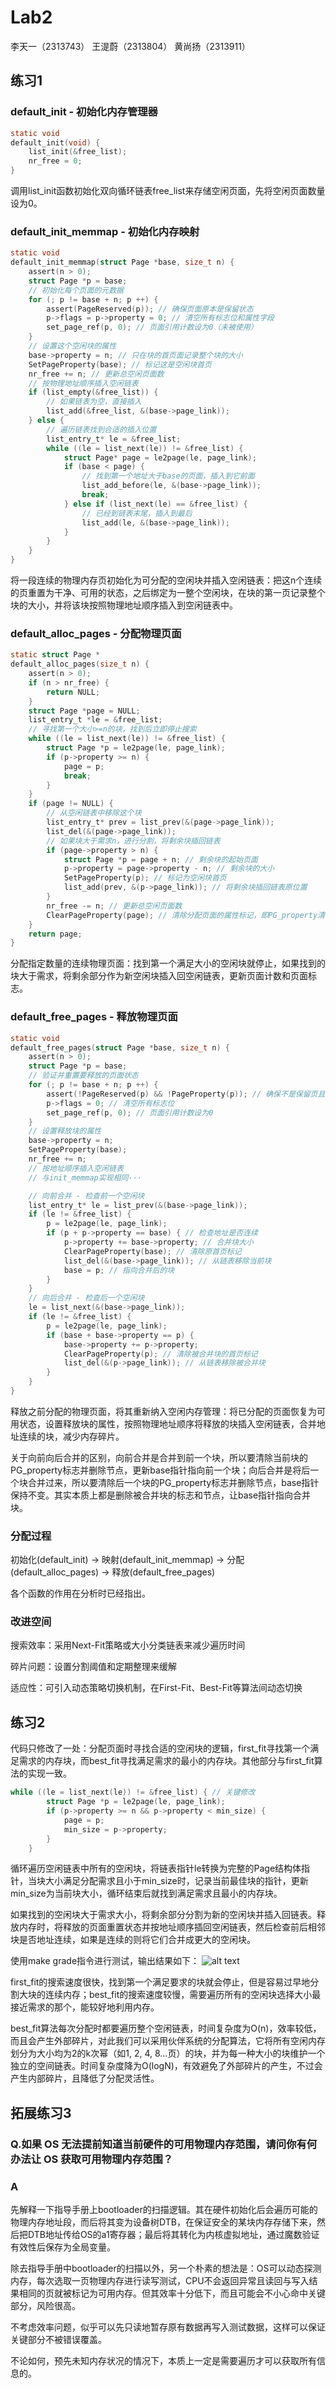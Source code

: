 # Lab2

李天一（2313743） 王湜蔚（2313804） 黄尚扬（2313911）

## 练习1

### default_init - 初始化内存管理器

```c
static void
default_init(void) {
    list_init(&free_list);
    nr_free = 0;
}
```

调用list_init函数初始化双向循环链表free_list来存储空闲页面，先将空闲页面数量设为0。

### default_init_memmap - 初始化内存映射

```c
static void
default_init_memmap(struct Page *base, size_t n) {
    assert(n > 0);
    struct Page *p = base;
    // 初始化每个页面的元数据
    for (; p != base + n; p ++) {
        assert(PageReserved(p)); // 确保页面原本是保留状态
        p->flags = p->property = 0; // 清空所有标志位和属性字段
        set_page_ref(p, 0); // 页面引用计数设为0（未被使用）
    }
    // 设置这个空闲块的属性
    base->property = n; // 只在块的首页面记录整个块的大小
    SetPageProperty(base); // 标记这是空闲块首页
    nr_free += n; // 更新总空闲页面数
    // 按物理地址顺序插入空闲链表
    if (list_empty(&free_list)) { 
        // 如果链表为空，直接插入
        list_add(&free_list, &(base->page_link));
    } else {
        // 遍历链表找到合适的插入位置
        list_entry_t* le = &free_list;
        while ((le = list_next(le)) != &free_list) {
            struct Page* page = le2page(le, page_link);
            if (base < page) {
                // 找到第一个地址大于base的页面，插入到它前面
                list_add_before(le, &(base->page_link));
                break;
            } else if (list_next(le) == &free_list) {
                // 已经到链表末尾，插入到最后
                list_add(le, &(base->page_link));
            }
        }
    }
}
```

将一段连续的物理内存页初始化为可分配的空闲块并插入空闲链表：把这n个连续的页重置为干净、可用的状态，之后绑定为一整个空闲块，在块的第一页记录整个块的大小，并将该块按照物理地址顺序插入到空闲链表中。

### default_alloc_pages - 分配物理页面

```c
static struct Page *
default_alloc_pages(size_t n) {
    assert(n > 0);
    if (n > nr_free) {
        return NULL;
    }
    struct Page *page = NULL;
    list_entry_t *le = &free_list;
    // 寻找第一个大小>=n的块，找到后立即停止搜索
    while ((le = list_next(le)) != &free_list) {
        struct Page *p = le2page(le, page_link);
        if (p->property >= n) {
            page = p;
            break;
        }
    }
    if (page != NULL) {
        // 从空闲链表中移除这个块
        list_entry_t* prev = list_prev(&(page->page_link));
        list_del(&(page->page_link));
        // 如果块大于需求n，进行分割，将剩余块插回链表
        if (page->property > n) {
            struct Page *p = page + n; // 剩余块的起始页面
            p->property = page->property - n; // 剩余块的大小
            SetPageProperty(p); // 标记为空闲块首页
            list_add(prev, &(p->page_link)); // 将剩余块插回链表原位置
        }
        nr_free -= n; // 更新总空闲页面数
        ClearPageProperty(page); // 清除分配页面的属性标记，即PG_property清零，表示已分配
    }
    return page;
}
```

分配指定数量的连续物理页面：找到第一个满足大小的空闲块就停止，如果找到的块大于需求，将剩余部分作为新空闲块插入回空闲链表，更新页面计数和页面标志。

### default_free_pages - 释放物理页面

```c
static void
default_free_pages(struct Page *base, size_t n) {
    assert(n > 0);
    struct Page *p = base;
    // 验证并重置要释放的页面状态
    for (; p != base + n; p ++) {
        assert(!PageReserved(p) && !PageProperty(p)); // 确保不是保留页且已分配
        p->flags = 0; // 清空所有标志位
        set_page_ref(p, 0); // 页面引用计数设为0
    }
    // 设置释放块的属性
    base->property = n;
    SetPageProperty(base);
    nr_free += n;
    // 按地址顺序插入空闲链表
    // 与init_memmap实现相同···

    // 向前合并 - 检查前一个空闲块
    list_entry_t* le = list_prev(&(base->page_link));
    if (le != &free_list) {
        p = le2page(le, page_link);
        if (p + p->property == base) { // 检查地址是否连续
            p->property += base->property; // 合并块大小
            ClearPageProperty(base); // 清除原首页标记
            list_del(&(base->page_link)); // 从链表移除当前块
            base = p; // 指向合并后的块
        }
    }
    // 向后合并 - 检查后一个空闲块
    le = list_next(&(base->page_link));
    if (le != &free_list) {
        p = le2page(le, page_link);
        if (base + base->property == p) {
            base->property += p->property;
            ClearPageProperty(p); // 清除被合并块的首页标记
            list_del(&(p->page_link)); // 从链表移除被合并块
        }
    }
}
```

释放之前分配的物理页面，将其重新纳入空闲内存管理：将已分配的页面恢复为可用状态，设置释放块的属性，按照物理地址顺序将释放的块插入空闲链表，合并地址连续的块，减少内存碎片。

关于向前向后合并的区别，向前合并是合并到前一个块，所以要清除当前块的PG_property标志并删除节点，更新base指针指向前一个块；向后合并是将后一个块合并过来，所以要清除后一个块的PG_property标志并删除节点，base指针保持不变。其实本质上都是删除被合并块的标志和节点，让base指针指向合并块。

### 分配过程

初始化(default_init) → 映射(default_init_memmap) → 分配(default_alloc_pages) → 释放(default_free_pages)

各个函数的作用在分析时已经指出。

### 改进空间

搜索效率：采用Next-Fit策略或大小分类链表来减少遍历时间

碎片问题：设置分割阈值和定期整理来缓解

适应性：可引入动态策略切换机制，在First-Fit、Best-Fit等算法间动态切换

## 练习2

代码只修改了一处：分配页面时寻找合适的空闲块的逻辑，first_fit寻找第一个满足需求的内存块，而best_fit寻找满足需求的最小的内存块。其他部分与first_fit算法的实现一致。

```c
while ((le = list_next(le)) != &free_list) { // 关键修改
        struct Page *p = le2page(le, page_link);
        if (p->property >= n && p->property < min_size) {
            page = p;
            min_size = p->property;
        }
    }
```

循环遍历空闲链表中所有的空闲块，将链表指针le转换为完整的Page结构体指针，当块大小满足分配需求且小于min_size时，记录当前最佳块的指针，更新min_size为当前块大小，循环结束后就找到满足需求且最小的内存块。

如果找到的空闲块大于需求大小，将剩余部分分割为新的空闲块并插入回链表。释放内存时，将释放的页面重置状态并按地址顺序插回空闲链表，然后检查前后相邻块是否地址连续，如果是连续的则将它们合并成更大的空闲块。

使用make grade指令进行测试，输出结果如下：
![alt text](image.png)

first_fit的搜索速度很快，找到第一个满足要求的块就会停止，但是容易过早地分割大块的连续内存；best_fit的搜索速度较慢，需要遍历所有的空闲块选择大小最接近需求的那个，能较好地利用内存。

best_fit算法每次分配时都要遍历整个空闲链表，时间复杂度为O(n)，效率较低，而且会产生外部碎片，对此我们可以采用伙伴系统的分配算法，它将所有空闲内存划分为大小均为2的k次幂（如1, 2, 4, 8...页）的块，并为每一种大小的块维护一个独立的空间链表。时间复杂度降为O(logN)，有效避免了外部碎片的产生，不过会产生内部碎片，且降低了分配灵活性。

## 拓展练习3

### Q.如果 OS 无法提前知道当前硬件的可用物理内存范围，请问你有何办法让 OS 获取可用物理内存范围？

### A

先解释一下指导手册上bootloader的扫描逻辑。其在硬件初始化后会遍历可能的物理内存地址段，而后将其变为设备树DTB，在保证安全的某块内存存储下来，然后把DTB地址传给OS的a1寄存器；最后将其转化为内核虚拟地址，通过魔数验证有效性后保存为全局变量。

除去指导手册中bootloader的扫描以外，另一个朴素的想法是：OS可以动态探测内存，每次选取一页物理内存进行读写测试，CPU不会返回异常且读回与写入结果相同的页就被标记为可用内存。但其效率十分低下，而且可能会不小心命中关键部分，风险很高。

不考虑效率问题，似乎可以先只读地暂存原有数据再写入测试数据，这样可以保证关键部分不被错误覆盖。

不论如何，预先未知内存状况的情况下，本质上一定是需要遍历才可以获取所有信息的。
